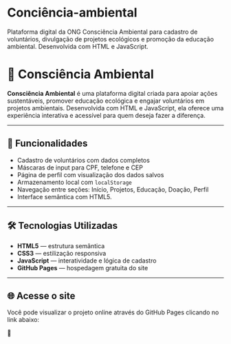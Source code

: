 # Conciência-ambiental
Plataforma digital da ONG Consciência Ambiental para cadastro de voluntários, divulgação de projetos ecológicos e promoção da educação ambiental. Desenvolvida com HTML e JavaScript.

# 🌿 Consciência Ambiental

**Consciência Ambiental** é uma plataforma digital criada para apoiar ações sustentáveis, promover educação ecológica e engajar voluntários em projetos ambientais. Desenvolvida com HTML e JavaScript, ela oferece uma experiência interativa e acessível para quem deseja fazer a diferença.

---

## 📌 Funcionalidades

- Cadastro de voluntários com dados completos
- Máscaras de input para CPF, telefone e CEP
- Página de perfil com visualização dos dados salvos
- Armazenamento local com `localStorage`
- Navegação entre seções: Início, Projetos, Educação, Doação, Perfil
- Interface semântica com HTML5.
---

## 🛠️ Tecnologias Utilizadas

- **HTML5** — estrutura semântica
- **CSS3** — estilização responsiva
- **JavaScript** — interatividade e lógica de cadastro
- **GitHub Pages** — hospedagem gratuita do site

---

## 🌐 Acesse o site

Você pode visualizar o projeto online através do GitHub Pages clicando no link abaixo:

🔗 

